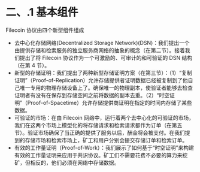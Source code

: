 # 二、.1 基本组件

Filecoin 协议由四个新型组件组成

*   去中心化存储网络(Decentralized Storage Network)(DSN)：我们提出一个由提供存储和检索服务的独立服务商网络的抽象的概念（在第二节）。接着我们提出了将 Filecoin 协议作为一个可激励的、可审计的和可验证的 DSN 结构（在第 4 节）。
*   新型的存储证明：我们提出了两种新型存储证明方案（在第三节）：（1）“复制证明”（Proof-of-Replication）允许存储提供者证明数据已经被复制到了他自己唯一专用的物理存储设备上了。确保唯一的物理副本，使验证者能够去检查证明者有没有在保存到存储空间之前将数据的副本去重。（2）“时空证明”（Proof-of-Spacetime）允许存储提供商证明在指定的时间内存储了某些数据。
*   可验证的市场：在由 Filecoin 网络中，运行着两个去中心化的可验证的市场，我们在这两个市场上模型化的将存储请求和检索请求都作为订单（在第五节）。验证市场确保了当正确的提供了服务以后，酬金将会被支付。在我们提到的存储市场和检索市场上，矿工和用户分别会提交存储订单和检索订单。
*   有效的工作量证明（Proof-of-Work）：我们展示了如何基于“时空证明”来构建有效的工作量证明来应用于共识协议。矿工们不需要花费不必要的算力来挖矿，但相反的，他们必须在网络中存储数据。